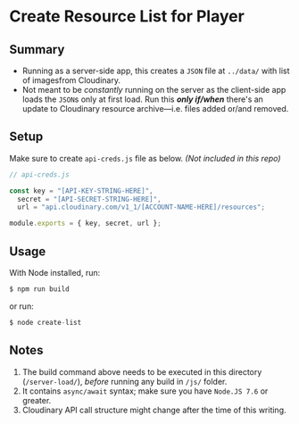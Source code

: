 # Create Resource List for Player

## Summary
- Running as a server-side app, this creates a `JSON` file at `../data/` with list of imagesfrom Cloudinary.
- Not meant to be _constantly_ running on the server as the client-side app loads the `JSON`s only at first load. Run this **_only if/when_** there's an update to Cloudinary resource archive—i.e. files added or/and removed.

## Setup
Make sure to create `api-creds.js` file as below. _(Not included in this repo)_

```javascript
// api-creds.js

const key = "[API-KEY-STRING-HERE]",
  secret = "[API-SECRET-STRING-HERE]",
  url = "api.cloudinary.com/v1_1/[ACCOUNT-NAME-HERE]/resources";

module.exports = { key, secret, url };
```


## Usage
With Node installed, run:
```javascript
$ npm run build
```

or run:
```javascript
$ node create-list
```


## Notes
1. The build command above needs to be executed in this directory (`/server-load/`), _before_ running any build in `/js/` folder.
2. It contains `async/await` syntax; make sure you have `Node.JS 7.6` or greater.
3. Cloudinary API call structure might change after the time of this writing. 